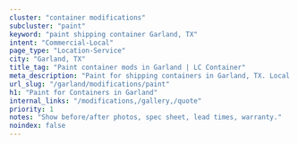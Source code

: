 ```yaml
---
cluster: "container modifications"
subcluster: "paint"
keyword: "paint shipping container Garland, TX"
intent: "Commercial-Local"
page_type: "Location-Service"
city: "Garland, TX"
title_tag: "Paint container mods in Garland | LC Container"
meta_description: "Paint for shipping containers in Garland, TX. Local fabrication & pro install. LC Container — Since 2003. Get a quote."
url_slug: "/garland/modifications/paint"
h1: "Paint for Containers in Garland"
internal_links: "/modifications,/gallery,/quote"
priority: 1
notes: "Show before/after photos, spec sheet, lead times, warranty."
noindex: false
---
```


<!-- TODO: Add unique city/inventory copy, images, and internal links here. -->
